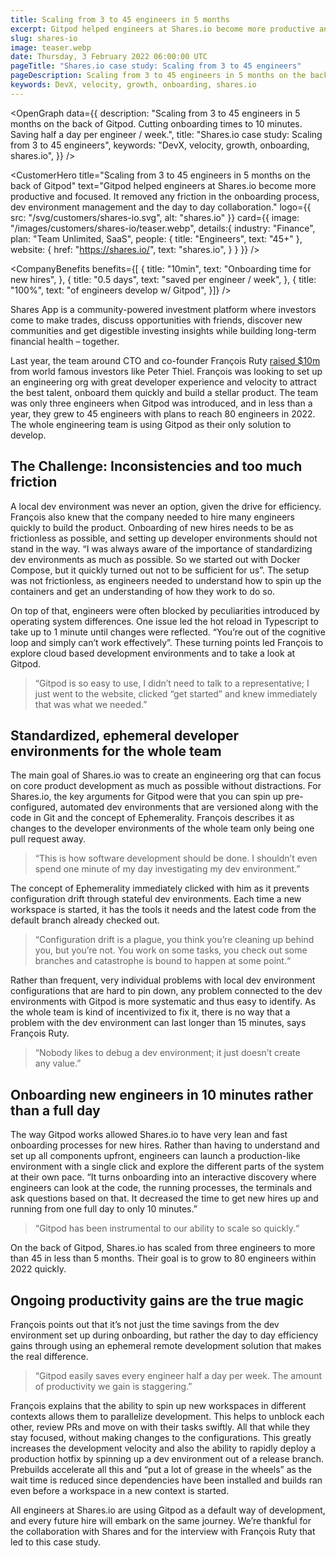 ```yaml
---
title: Scaling from 3 to 45 engineers in 5 months
excerpt: Gitpod helped engineers at Shares.io become more productive and focused. It cut the onboarding process for new hires down to 10 minutes. Gitpod also removed any friction in dev environment management and  day to day collaboration, saving every engineer half a day per week.
slug: shares-io
image: teaser.webp
date: Thursday, 3 February 2022 06:00:00 UTC
pageTitle: "Shares.io case study: Scaling from 3 to 45 engineers"
pageDescription: Scaling from 3 to 45 engineers in 5 months on the back of Gitpod. Cutting onboarding times to 10 minutes. Saving half a day per engineer / week.
keywords: DevX, velocity, growth, onboarding, shares.io
---
```


<script lang="ts" context="module">
  export const prerender = true;
</script>

<script lang="ts">
	import CustomerHero from "$lib/components/customers/customer-hero.svelte";
	import CompanyBenefits from "$lib/components/customers/company-benefits.svelte";
	import Section from "$lib/components/section.svelte";
	import Story from "$lib/components/customers/story.svelte";
	import Quote from "$lib/components/quote.svelte";
  	import OpenGraph from "$lib/components/open-graph.svelte";
</script>

<OpenGraph
data={{
    description:
      "Scaling from 3 to 45 engineers in 5 months on the back of Gitpod. Cutting onboarding times to 10 minutes. Saving half a day per engineer / week.",
    title: "Shares.io case study: Scaling from 3 to 45 engineers",
    keywords: "DevX, velocity, growth, onboarding, shares.io",
  }}
/>

<CustomerHero
title="Scaling from 3 to 45 engineers in 5 months on the back of Gitpod"
text="Gitpod helped engineers at Shares.io become more productive and focused. It removed any friction in the onboarding process, dev environment management and the day to day collaboration."
logo={{
		src: "/svg/customers/shares-io.svg",
		alt: "shares.io"
	}}
card={{
		image: "/images/customers/shares-io/teaser.webp",
		details:{
			industry: "Finance",
			plan: "Team Unlimited, SaaS",
			people: {
				title: "Engineers",
				text: "45+"
			},
			website: {
				href: "https://shares.io/",
				text: "shares.io",
			}
		}
	}}
/>

<CompanyBenefits
benefits={[
{
title: "10min",
text: "Onboarding time for new hires",
},
{
title: "0.5 days",
text: "saved per engineer / week",
},
{
title: "100%",
text: "of engineers develop w/ Gitpod",
}]}
/>

<Section>
	<Quote
		quote="Gitpod has been instrumental to our ability to scale&nbsp;so&nbsp;quickly."
		author={{
			name: "François Ruty",
			jobTitle: "CTO at Shares.io",
		}}
	/>
</Section>

<Story bannerImg="/images/customers/shares-io/banner.webp" text="Scaling from 3 to 45 engineers in 5 months on the back of Gitpod">

Shares App is a community-powered investment platform where investors come to make trades, discuss opportunities with friends, discover new communities and get digestible investing insights while building long-term financial health – together.

Last year, the team around CTO and co-founder François Ruty [raised $10m](https://techcrunch.com/2021/08/25/shares-is-a-new-stock-trading-app-with-a-focus-on-social-features/) from world famous investors like Peter Thiel. François was looking to set up an engineering org with great developer experience and velocity to attract the best talent, onboard them quickly and build a stellar product. The team was only three engineers when Gitpod was introduced, and in less than a year, they grew to 45 engineers with plans to reach 80 engineers in 2022. The whole engineering team is using Gitpod as their only solution to develop.

## The Challenge: Inconsistencies and too much friction

A local dev environment was never an option, given the drive for efficiency. François also knew that the company needed to hire many engineers quickly to build the product. Onboarding of new hires needs to be as frictionless as possible, and setting up developer environments should not stand in the way. “I was always aware of the importance of standardizing dev environments as much as possible. So we started out with Docker Compose, but it quickly turned out not to be sufficient for us”.
The setup was not frictionless, as engineers needed to understand how to spin up the containers and get an understanding of how they work to do so.

On top of that, engineers were often blocked by peculiarities introduced by operating system differences. One issue led the hot reload in Typescript to take up to 1 minute until changes were reflected. “You’re out of the cognitive loop and simply can’t work effectively”. These turning points led François to explore cloud based development environments and to take a look at Gitpod.

> “Gitpod is so easy to use, I didn’t need to talk to a representative; I just went to the website, clicked “get started” and knew immediately that was what we needed.”

## Standardized, ephemeral developer environments for the whole team

The main goal of Shares.io was to create an engineering org that can focus on core product development as much as possible without distractions. For Shares.io, the key arguments for Gitpod were that you can spin up pre-configured, automated dev environments that are versioned along with the code in Git and the concept of Ephemerality. François describes it as changes to the developer environments of the whole team only being one pull request away.

> “This is how software development should be done. I shouldn’t even spend one minute of my day investigating my dev environment.”

The concept of Ephemerality immediately clicked with him as it prevents configuration drift through stateful dev environments. Each time a new workspace is started, it has the tools it needs and the latest code from the default branch already checked out.

> “Configuration drift is a plague, you think you’re cleaning up behind you, but you’re not. You work on some tasks, you check out some branches and catastrophe is bound to happen at some point.“

Rather than frequent, very individual problems with local dev environment configurations that are hard to pin down, any problem connected to the dev environments with Gitpod is more systematic and
thus easy to identify. As the whole team is kind of incentivized to fix it, there is no way that a problem with the dev environment can last longer than 15 minutes, says François Ruty.

> “Nobody likes to debug a dev environment; it just doesn’t create any&nbsp;value.”

## Onboarding new engineers in 10 minutes rather than a full day

The way Gitpod works allowed Shares.io to have very lean and fast onboarding processes for new hires. Rather than having to understand and set up all components upfront, engineers can launch a production-like environment with a single click and explore the different parts of the system at their own pace. “It turns onboarding into an interactive discovery where engineers can look at the code, the running processes, the terminals and ask questions based on that. It decreased the time to get new hires up and running from one full day to only 10 minutes.”

> “Gitpod has been instrumental to our ability to scale so&nbsp;quickly.“

On the back of Gitpod, Shares.io has scaled from three engineers to more than 45 in less than 5 months. Their goal is to grow to 80 engineers within 2022 quickly.

## Ongoing productivity gains are the true magic

François points out that it’s not just the time savings from the dev environment set up during onboarding, but rather the day to day efficiency gains through using an ephemeral remote development solution that makes the real difference.

> “Gitpod easily saves every engineer half a day per week. The amount of productivity we gain is&nbsp;staggering.”

François explains that the ability to spin up new workspaces in different contexts allows them to parallelize development. This helps to unblock each other, review PRs and move on with their tasks swiftly. All that while they stay focused, without making changes to the configurations. This greatly increases the development velocity and also the ability to rapidly deploy a production hotfix by spinning up a dev environment out of a release branch. Prebuilds accelerate all this and “put a lot of grease in the wheels” as the wait time is reduced since dependencies have been installed and builds ran even before a workspace in a new context is started.

All engineers at Shares.io are using Gitpod as a default way of development, and every future hire will embark on the same journey. We’re thankful for the collaboration with Shares and for the interview with François Ruty that led to this case study.

</Story>
